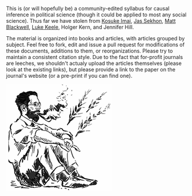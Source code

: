 This is (or will hopefully be) a community-edited syllabus for causal inference in political science (though it could be applied to most any social science). Thus far we have stolen from [Kosuke Imai](http://imai.princeton.edu), [Jas Sekhon](http://sekhon.berkeley.edu/), [Matt Blackwell](http://www.mattblackwell.org/), [Luke Keele](http://www.personal.psu.edu/ljk20/), Holger Kern, and Jennifer Hill.

The material is organized into books and articles, with articles grouped by subject. Feel free to fork, edit and issue a pull request for modifications of these documents, additions to them, or reorganizations. Please try to maintain a consistent citation style. Due to the fact that for-profit journals are leeches, we shouldn't actualy upload the articles themselves (please look at the existing links), but please provide a link to the paper on the journal's website (or a pre-print if you can find one).

![An illustration of Ronald Fisher](fisher.gif)